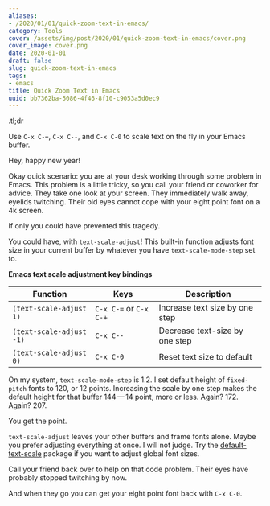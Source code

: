 ```yaml
---
aliases:
- /2020/01/01/quick-zoom-text-in-emacs/
category: Tools
cover: /assets/img/post/2020/01/quick-zoom-text-in-emacs/cover.png
cover_image: cover.png
date: 2020-01-01
draft: false
slug: quick-zoom-text-in-emacs
tags:
- emacs
title: Quick Zoom Text in Emacs
uuid: bb7362ba-5086-4f46-8f10-c9053a5d0ec9
---
```


<aside class="admonition tldr">
  <p class="admonition-title">.tl;dr</p>

Use `C-x C-=`, `C-x C--`, and `C-x C-0` to scale text on the fly in your
Emacs buffer.

</aside>

Hey, happy new year!

Okay quick scenario: you are at your desk working through some problem
in Emacs. This problem is a little tricky, so you call your friend or
coworker for advice. They take one look at your screen. They immediately
walk away, eyelids twitching. Their old eyes cannot cope with your eight
point font on a 4k screen.

If only you could have prevented this tragedy.

You could have, with `text-scale-adjust`\! This built-in function
adjusts font size in your current buffer by whatever you have
`text-scale-mode-step` set to.

**Emacs text scale adjustment key bindings**

| Function                 | Keys                   | Description                    |
| ------------------------ | ---------------------- | ------------------------------ |
| `(text-scale-adjust 1)`  | `C-x C-=` or `C-x C-+` | Increase text size by one step |
| `(text-scale-adjust -1)` | `C-x C--`              | Decrease text-size by one step |
| `(text-scale-adjust 0)`  | `C-x C-0`              | Reset text size to default     |

On my system, `text-scale-mode-step` is 1.2. I set default height of
`fixed-pitch` fonts to 120, or 12 points. Increasing the scale by one
step makes the default height for that buffer 144 — 14 point, more or
less. Again? 172. Again? 207.

You get the point.

`text-scale-adjust` leaves your other buffers and frame fonts alone.
Maybe you prefer adjusting everything at once. I will not judge. Try the
[default-text-scale](https://github.com/purcell/default-text-scale)
package if you want to adjust global font sizes.

Call your friend back over to help on that code problem. Their eyes have
probably stopped twitching by now.

And when they go you can get your eight point font back with `C-x C-0`.